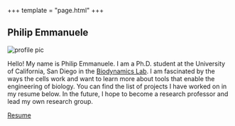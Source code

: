 +++
template = "page.html"
+++

## Philip Emmanuele

![profile pic](/about_pic.JPEG)

Hello! My name is Philip Emmanuele. I am a Ph.D. student at the University of California, San Diego in the [Biodynamics Lab](https://biodynamics.ucsd.edu). I am fascinated by the ways the cells work and want to learn more about tools that enable the engineering of biology. You can find the list of projects I have worked on in my resume below. In the future, I hope to become a research professor and lead my own research group.

[Resume](/CV_11_24.pdf)